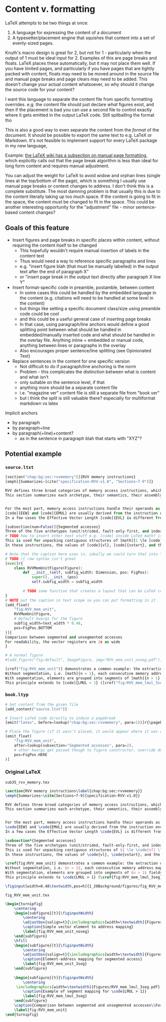 # Content v. formatting

LaTeX attempts to be two things at once:
1. A language for expressing the content of a document
2. A typesetter/placement engine that squishes that content into a set of evenly-sized pages.

Knuth's macro design is great for 2, but not for 1 - particularly when the output of 1 must be ideal input for 2.
Examples of this are page breaks and floats.
LaTeX places these automatically, but it may not place them well.
If you have limited pages, and particularly if you have pages that are tightly packed with content, floats may need to be moved around in the source file and manual page breaks and page clears may need to be added.
This doesn't change your actual content whatsoever, so why should it change the source code for your content?

I want this language to separate the content file from specific formatting overrides.
e.g. the content file should just declare *what* figures exist, and then if the placement is bad you can use a second file to control exactly where it gets emitted in the output LaTeX code.
Still spitballing the format tho

This is also a good way to even separate the content from the *format* of the document.
It should be possible to export the same text to e.g. LaTeX or Markdown.
It's not feasible to implement support for every LaTeX package in my new language, 

Example: [the LaTeX wiki has a subsection on manual page formatting](https://en.wikibooks.org/wiki/LaTeX/Page_Layout#Manual_page_formatting), which explicitly calls out that the page break algorithm is less than ideal for long form content and requires manual adjustment.

You can adjust the weight for LaTeX to avoid widow and orphan lines (single lines at the top/bottom of the page), which is something I usually use manual page breaks or content changes to address.
I don't think this is a complete substitute.
The most damning problem is that usually this is due to the content literally taking up too much space.
If the content is going to fit in the space, the content *must* be changed to fit in the space.
This could be another interesting opportunity for the "adjustment" file - minor sentence-based content changes?

## Goals of this feature
- Insert figures and page breaks in specific places within content, without requiring the content itself to be changed
  - This hopefully wouldn't require manual insertion of labels in the content text
  - Thus would need a way to reference specific paragraphs and lines 
  - e.g. "insert figure blah (that must be manually labelled) in the output text after the end of paragraph X"
  - or "insert page break in the output text directly after paragraph X line Y"
- Insert format-specific code in preamble, postamble, between content
  - In some cases this could be handled by the embedded language in the content (e.g. citations will need to be handled at some level in the content)
  - but things like setting a specific document class/size using preamble code could be cool
  - and this could be a useful general case of inserting page breaks
  - In that case, using paragraph/line anchors would define a good splitting point between what should be handled in embedded/manually inserted code and what should be handled in the overlay file. Anything inline = embedded or manual code, anything between lines or paragraphs in the overlay
  - Also encourages proper sentence/line splitting (see Opinionated Text)
- Replace sentences in the content for one specific version
  - Not difficult to do if paragraph/line anchoring is the norm
  - Problem - this complicates the distinction between what is content and what isn't
  - only suitable on the sentence level, if that
  - anything more should be a separate content file
  - i.e. "magazine ver" content file is still a separate file from "book ver"
  - but i think the split is still valuable there? especially for multiformat markdown vs latex

Implicit anchors
- by paragraph
- by paragraph+line
- by paragraph(+line)+content?
  - as in the sentence in paragraph blah that starts with "XYZ"?

## Potential example
### `source.ltxt`
```python
[section("chap:bg:sec:rvvmemory")]{RVV memory instructions}
[emph]{Summarizes~[cite("specification-RVV-v1.0", "Sections~7-9")]}

RVV defines three broad categories of memory access instructions, which can be further split into five archetypes with different semantics.
This section summarizes each archetype, their semantics, their assembly mnemonics, and demonstrates how they map memory accesses to vector elements.


For the most part, memory access instructions handle their operands as described in [cref("chap:bg:sec:rvv:vector_model")].
[code]{EEW} and [code]{EMUL} are usually derived from the instruction encoding, rather than reading the [code]{vtype} CSR.
In a few cases the Effective Vector Length [code]{EVL} is different from the [code]{vl} CSR, so for simplicity all instructions are described in terms of [code]{EVL}.

[subsection(num=False)]{Segmented accesses}
Three of the five archetypes (unit/strided, fault-only-first, and indexed) support [emph]{segmented} access.
# TODO how to insert other text stuff e.g. [code] inside LaTeX math? is this OK?
This is used for unpacking contiguous structures of [math]{1 \le [code]{nf} \le 8} [emph]{fields} and placing each field in a separate vector.
In these instructions, the values of [code]{vl}, [code]{vstart}, and the mask register are interpreted in terms of segments.

# Note that the caption here uses \n, ideally we could turn that into \\ for the caption
# TODO r{ raw syntax isn't great
[exec]r{
    class RVVMemUnitFigure(Figure):
        def __init__(self, subfig_width: Dimension, pos: FigPos):
            super().__init__(pos)
            self.subfig_width = subfig_width
        
        # TODO some function that creates a layout that can be LaTeX converted, I guess
}
# NOTE put the caption in text scope so you can put formatting in it
[add_float(
    "fig:RVV_mem_unit",
    RVVMemUnitFigure,
    # Default kwargs for the figure
    subfig_width=text_width * 0.48,
    pos=FigPos.BOTTOM
)]{
Comparison between segmented and unsegmented accesses
For readability, the vector registers are 2x as wide
}

# A normal figure
#[add_figure("fig:default", ImageFigure, img="RVV_mem_unit_noseg.pdf")]{Simple vector element to address mapping}

[cref("fig:RVV_mem_unit")] demonstrates a common example: the extraction of separate R, G, and B components from a color.
Without segmentation, i.e. [math]{n = 1}, each consecutive memory address maps to a consecutive element in a single vector register group.
With segmentation, elements are grouped into segments of [math]{n > 1} fields, where each field is mapped to a different vector register group.
This principle extends to [code]{LMUL > 1} ([cref("fig:RVV_mem_lmul_3seg")]).
```
### `book.ltyp`
```python
# Get content from the given file
[add_content("source.ltxt")]

# Insert LaTeX code directly to induce a pagebreak
[emit("latex", before=lookup("chap:bg:sec:rvvmemory", para=1))]r{\pagebreak}

# Place the figure (if it wasn't placed, it would appear where it was originally defined)
[emit_float(
    "fig:RVV_mem_unit",
    after=lookup(subsection="Segmented accesses", para=2),
    # other kwargs get passed though to figure constructor, override defaults
    pos=FigPos.HERE
)]
```
### Original LaTeX
`sub35_rvv_memory.tex`
```latex
\section{RVV memory instructions\label{chap:bg:sec:rvvmemory}}
\emph{Summarizes~\cite[Sections~7-9]{specification-RVV-v1.0}}

RVV defines three broad categories of memory access instructions, which can be further split into five archetypes with different semantics.
This section summarizes each archetype, their semantics, their assembly mnemonics, and demonstrates how they map memory accesses to vector elements.


For the most part, memory access instructions handle their operands as described in \cref{chap:bg:sec:rvv:vector_model}.
\code{EEW} and \code{EMUL} are usually derived from the instruction encoding, rather than reading the \code{vtype} CSR.
In a few cases the Effective Vector Length \code{EVL} is different from the \code{vl} CSR, so for simplicity all instructions are described in terms of \code{EVL}.

\subsection*{Segmented accesses}
Three of the five archetypes (unit/strided, fault-only-first, and indexed) support \emph{segmented} access.
This is used for unpacking contiguous structures of $1 \le \code{nf} \le 8$ \emph{fields} and placing each field in a separate vector.
In these instructions, the values of \code{vl}, \code{vstart}, and the mask register are interpreted in terms of segments.

\cref{fig:RVV_mem_unit} demonstrates a common example: the extraction of separate R, G, and B components from a color.
Without segmentation, i.e. $n = 1$, each consecutive memory address maps to a consecutive element in a single vector register group.
With segmentation, elements are grouped into segments of $n > 1$ fields, where each field is mapped to a different vector register group.
This principle extends to \code{LMUL > 1} (\cref{fig:RVV_mem_lmul_3seg}).

\figinput[width=0.48\textwidth,pos=h]{1_20Background/figures/fig_RVV_mem_unit}
```

`fig_RVV_mem_unit.tex`
```latex
\begin{turnipfig}
    \centering
    \begin{subfigure}[t]{\figinputWidth}
        \centering
        \adjustbox{valign=t}{\includegraphics[width=\textwidth]{Figures/RVV_mem_unit_noseg.pdf}}
        \caption{Simple vector element to address mapping}
        \label{fig:RVV_mem_unit_noseg}
    \end{subfigure}
    \hfill
    \begin{subfigure}[t]{\figinputWidth}
        \centering
        \adjustbox{valign=t}{\includegraphics[width=\textwidth]{Figures/RVV_mem_unit_3seg.pdf}}
        \caption{Element-address mapping for segmented access}
        \label{fig:RVV_mem_unit_3seg}
    \end{subfigure}
    
    \begin{subfigure}[t]{\figinputWidth}
        \centering
     \includegraphics[width=\textwidth]{Figures/RVV_mem_lmul_3seg.pdf}
        \caption{Example of segment mapping for \code{LMUL > 1}}
        \label{fig:RVV_mem_lmul_3seg}
    \end{subfigure}
    \caption{Comparison between segmented and unsegmented accesses\\For readability, the vector registers are 2x as wide}
    \label{fig:RVV_mem_unit}
\end{turnipfig}
```
